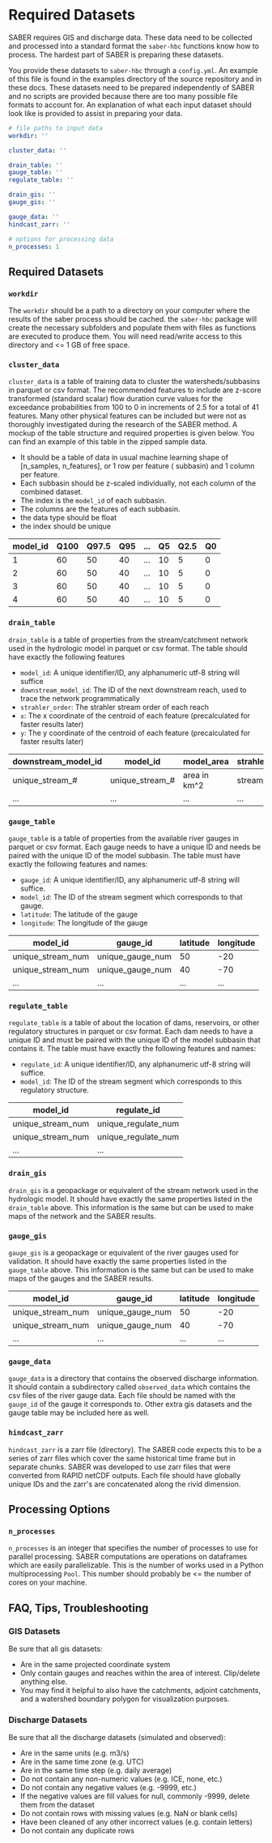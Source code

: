 # Required Datasets

SABER requires GIS and discharge data. These data need to be collected and processed into a standard format the `saber-hbc`
functions know how to process. The hardest part of SABER is preparing these datasets. 

You provide these datasets to `saber-hbc` through a `config.yml`. An example of this file is found in the examples
directory of the source repository and in these docs. These datasets need to be prepared independently of SABER and no
scripts are provided because there are too many possible file formats to account for. An explanation of what each input
dataset should look like is provided to assist in preparing your data.

```yaml
# file paths to input data
workdir: ''

cluster_data: ''

drain_table: ''
gauge_table: ''
regulate_table: ''

drain_gis: ''
gauge_gis: ''

gauge_data: ''
hindcast_zarr: ''

# options for processing data
n_processes: 1
```

## Required Datasets
### `workdir`

The `workdir` should be a path to a directory on your computer where the results of the saber process should be cached.
the `saber-hbc` package will create the necessary subfolders and populate them with files as functions are executed to
produce them. You will need read/write access to this directory and <= 1 GB of free space.

### `cluster_data`

`cluster_data` is a table of training data to cluster the watersheds/subbasins in parquet or csv format. The recommended
features to include are z-score transformed (standard scalar) flow duration curve values for the exceedance
probabilities
from 100 to 0 in increments of 2.5 for a total of 41 features. Many other physical features can be included but were not
as thoroughly investigated during the research of the SABER method. A mockup of the table structure and required
properties
is given below. You can find an example of this table in the zipped sample data.

- It should be a table of data in usual machine learning shape of [n_samples, n_features], or 1 row per feature (
  subbasin) and 1 column
  per feature.
- Each subbasin should be z-scaled individually, not each column of the combined dataset.
- The index is the `model_id` of each subbasin.
- The columns are the features of each subbasin.
- the data type should be float
- the index should be unique

| model_id | Q100 | Q97.5 | Q95 | ... | Q5  | Q2.5 | Q0  |
|----------|------|-------|-----|-----|-----|------|-----|
| 1        | 60   | 50    | 40  | ... | 10  | 5    | 0   |
| 2        | 60   | 50    | 40  | ... | 10  | 5    | 0   |
| 3        | 60   | 50    | 40  | ... | 10  | 5    | 0   |
| 4        | 60   | 50    | 40  | ... | 10  | 5    | 0   |

### `drain_table`
`drain_table` is a table of properties from the stream/catchment network used in the hydrologic model in parquet or csv 
format. The table should have exactly the following features

- `model_id`: A unique identifier/ID, any alphanumeric utf-8 string will suffice 
- `downstream_model_id`: The ID of the next downstream reach, used to trace the network programmatically
- `strahler_order`: The strahler stream order of each reach
- `x`: The x coordinate of the centroid of each feature (precalculated for faster results later)
- `y`: The y coordinate of the centroid of each feature (precalculated for faster results later)

| downstream_model_id | model_id        | model_area   | strahler_order | x   | y   |  
|---------------------|-----------------|--------------|----------------|-----|-----|
| unique_stream_#     | unique_stream_# | area in km^2 | stream_order   | ##  | ##  |
| ...                 | ...             | ...          | ...            | ... | ... |

### `gauge_table`
`gauge_table` is a table of properties from the available river gauges in parquet or csv format. Each gauge needs to have 
a unique ID and needs be paired with the unique ID of the model subbasin. The table must have exactly the following features 
and names:

- `gauge_id`: A unique identifier/ID, any alphanumeric utf-8 string will suffice.
- `model_id`: The ID of the stream segment which corresponds to that gauge.
- `latitude`: The latitude of the gauge
- `longitude`: The longitude of the gauge

| model_id          | gauge_id         | latitude | longitude |
|-------------------|------------------|----------|-----------|
| unique_stream_num | unique_gauge_num | 50       | -20       |
| unique_stream_num | unique_gauge_num | 40       | -70       |
| ...               | ...              | ...      | ...       |

### `regulate_table`
`regulate_table` is a table of about the location of dams, reservoirs, or other regulatory structures in parquet or csv 
format. Each dam needs to have a unique ID and must be paired with the unique ID of the model subbasin that contains it. 
The table must have exactly the following features and names:

- `regulate_id`: A unique identifier/ID, any alphanumeric utf-8 string will suffice.
- `model_id`: The ID of the stream segment which corresponds to this regulatory structure.

| model_id          | regulate_id         |
|-------------------|---------------------|
| unique_stream_num | unique_regulate_num |
| unique_stream_num | unique_regulate_num |
| ...               | ...                 |

### `drain_gis`
`drain_gis` is a geopackage or equivalent of the stream network used in the hydrologic model. It should have exactly the 
same properties listed in the `drain_table` above. This information is the same but can be used to make maps of the 
network and the SABER results.

### `gauge_gis`
`gauge_gis` is a geopackage or equivalent of the river gauges used for validation. It should have exactly the same
properties listed in the `gauge_table` above. This information is the same but can be used to make maps of the gauges and
the SABER results.

| model_id          | gauge_id         | latitude | longitude |
|-------------------|------------------|----------|-----------|
| unique_stream_num | unique_gauge_num | 50       | -20       |
| unique_stream_num | unique_gauge_num | 40       | -70       |
| ...               | ...              | ...      | ...       |

### `gauge_data`
`gauge_data` is a directory that contains the observed discharge information. It should contain a subdirectory called 
`observed_data` which contains the csv files of the river gauge data. Each file should be named with the `gauge_id` of
the gauge it corresponds to. Other extra gis datasets and the gauge table may be included here as well.

### `hindcast_zarr`
`hindcast_zarr` is a zarr file (directory). The SABER code expects this to be a series of zarr files which cover the same 
historical time frame but in separate chunks. SABER was developed to use zarr files that were converted from RAPID netCDF 
outputs. Each file should have globally unique IDs and the zarr's are concatenated along the rivid dimension.


## Processing Options

### `n_processes`
`n_processes` is an integer that specifies the number of processes to use for parallel processing. SABER computations are 
operations on dataframes which are easily parallelizable. This is the number of works used in a Python multiprocessing 
`Pool`. This number should probably be <= the number of cores on your machine. 

## FAQ, Tips, Troubleshooting

### GIS Datasets

Be sure that all gis datasets:

- Are in the same projected coordinate system
- Only contain gauges and reaches within the area of interest. Clip/delete anything else.
- You may find it helpful to also have the catchments, adjoint catchments, and a watershed boundary polygon for 
  visualization purposes.

### Discharge Datasets

Be sure that all the discharge datasets (simulated and observed):

- Are in the same units (e.g. m3/s)
- Are in the same time zone (e.g. UTC)
- Are in the same time step (e.g. daily average)
- Do not contain any non-numeric values (e.g. ICE, none, etc.)
- Do not contain any negative values (e.g. -9999, etc.)
- If the negative values are fill values for null, commonly -9999, delete them from the dataset
- Do not contain rows with missing values (e.g. NaN or blank cells)
- Have been cleaned of any other incorrect values (e.g. contain letters)
- Do not contain any duplicate rows
